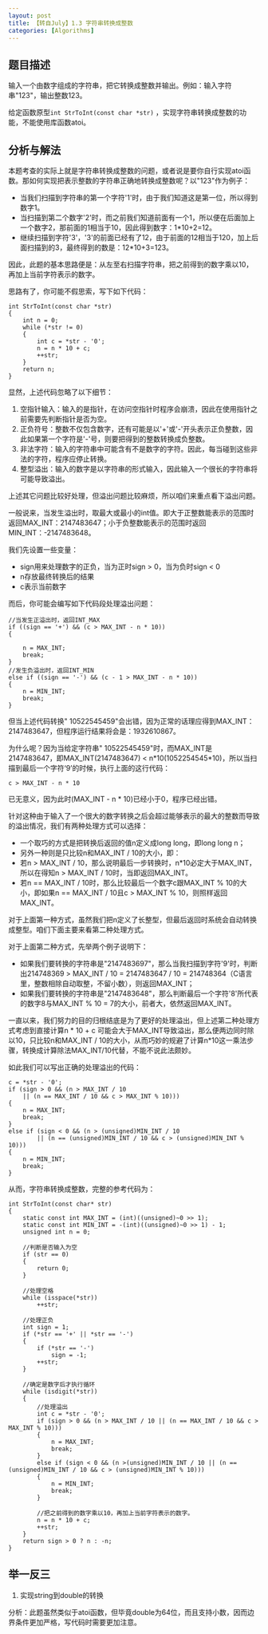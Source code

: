 ```yaml
---
layout: post
title: 【转自July】1.3 字符串转换成整数
categories: [Algorithms]
---
```


## 题目描述
输入一个由数字组成的字符串，把它转换成整数并输出。例如：输入字符串"123"，输出整数123。

给定函数原型`int StrToInt(const char *str)` ，实现字符串转换成整数的功能，不能使用库函数atoi。

## 分析与解法

本题考查的实际上就是字符串转换成整数的问题，或者说是要你自行实现atoi函数。那如何实现把表示整数的字符串正确地转换成整数呢？以"123"作为例子：
 - 当我们扫描到字符串的第一个字符'1'时，由于我们知道这是第一位，所以得到数字1。
 - 当扫描到第二个数字'2'时，而之前我们知道前面有一个1，所以便在后面加上一个数字2，那前面的1相当于10，因此得到数字：1*10+2=12。
 - 继续扫描到字符'3'，'3'的前面已经有了12，由于前面的12相当于120，加上后面扫描到的3，最终得到的数是：12*10+3=123。

因此，此题的基本思路便是：从左至右扫描字符串，把之前得到的数字乘以10，再加上当前字符表示的数字。  

思路有了，你可能不假思索，写下如下代码：

	int StrToInt(const char *str)
	{
		int n = 0;
		while (*str != 0)
		{
			int c = *str - '0';
			n = n * 10 + c;
			++str;
		}
		return n;
	}

显然，上述代码忽略了以下细节：

1. 空指针输入：输入的是指针，在访问空指针时程序会崩溃，因此在使用指针之前需要先判断指针是否为空。
2. 正负符号：整数不仅包含数字，还有可能是以'+'或'-'开头表示正负整数，因此如果第一个字符是'-'号，则要把得到的整数转换成负整数。  
3. 非法字符：输入的字符串中可能含有不是数字的字符。因此，每当碰到这些非法的字符，程序应停止转换。  
4. 整型溢出：输入的数字是以字符串的形式输入，因此输入一个很长的字符串将可能导致溢出。  

上述其它问题比较好处理，但溢出问题比较麻烦，所以咱们来重点看下溢出问题。

一般说来，当发生溢出时，取最大或最小的int值。即大于正整数能表示的范围时返回MAX_INT：2147483647；小于负整数能表示的范围时返回MIN_INT：-2147483648。

我们先设置一些变量：
 - sign用来处理数字的正负，当为正时sign > 0，当为负时sign < 0
 - n存放最终转换后的结果
 - c表示当前数字

而后，你可能会编写如下代码段处理溢出问题：

	//当发生正溢出时，返回INT_MAX
	if ((sign == '+') && (c > MAX_INT - n * 10))
	{
		
		n = MAX_INT;
		break;
	}
	//发生负溢出时，返回INT_MIN
	else if ((sign == '-') && (c - 1 > MAX_INT - n * 10))
	{
		n = MIN_INT;
		break;
	}

但当上述代码转换"    10522545459"会出错，因为正常的话理应得到MAX_INT：2147483647，但程序运行结果将会是：1932610867。

为什么呢？因为当给定字符串"    10522545459"时，而MAX_INT是2147483647，即MAX_INT(2147483647) < n*10(1052254545\*10)，所以当扫描到最后一个字符‘9’的时候，执行上面的这行代码：

	c > MAX_INT - n * 10

已无意义，因为此时(MAX_INT - n * 10)已经小于0，程序已经出错。

针对这种由于输入了一个很大的数字转换之后会超过能够表示的最大的整数而导致的溢出情况，我们有两种处理方式可以选择：
 - 一个取巧的方式是把转换后返回的值n定义成long long，即long long n；
 - 另外一种则是只比较n和MAX_INT / 10的大小，即：
- 若n > MAX_INT / 10，那么说明最后一步转换时，n*10必定大于MAX_INT，所以在得知n > MAX_INT / 10时，当即返回MAX_INT。
- 若n == MAX_INT / 10时，那么比较最后一个数字c跟MAX_INT % 10的大小，即如果n == MAX_INT / 10且c > MAX_INT % 10，则照样返回MAX_INT。

对于上面第一种方式，虽然我们把n定义了长整型，但最后返回时系统会自动转换成整型。咱们下面主要来看第二种处理方式。

对于上面第二种方式，先举两个例子说明下：
 - 如果我们要转换的字符串是"2147483697"，那么当我扫描到字符'9'时，判断出214748369 > MAX_INT / 10 = 2147483647 / 10 = 214748364（C语言里，整数相除自动取整，不留小数），则返回MAX_INT；
 - 如果我们要转换的字符串是"2147483648"，那么判断最后一个字符'8'所代表的数字8与MAX_INT % 10 = 7的大小，前者大，依然返回MAX_INT。

一直以来，我们努力的目的归根结底是为了更好的处理溢出，但上述第二种处理方式考虑到直接计算n * 10 + c 可能会大于MAX_INT导致溢出，那么便两边同时除以10，只比较n和MAX_INT / 10的大小，从而巧妙的规避了计算n\*10这一乘法步骤，转换成计算除法MAX_INT/10代替，不能不说此法颇妙。  

如此我们可以写出正确的处理溢出的代码：

	c = *str - '0';
	if (sign > 0 && (n > MAX_INT / 10 
		|| (n == MAX_INT / 10 && c > MAX_INT % 10)))
	{
	    n = MAX_INT;
	    break;
	}
	else if (sign < 0 && (n > (unsigned)MIN_INT / 10 
			|| (n == (unsigned)MIN_INT / 10 && c > (unsigned)MIN_INT % 10)))
	{
	    n = MIN_INT;
	    break;
	}

从而，字符串转换成整数，完整的参考代码为：

	int StrToInt(const char* str)
	{
		static const int MAX_INT = (int)((unsigned)~0 >> 1);
		static const int MIN_INT = -(int)((unsigned)~0 >> 1) - 1;
		unsigned int n = 0;
	
		//判断是否输入为空
		if (str == 0)
		{
			return 0;
		}
	
		//处理空格
		while (isspace(*str))
			++str;
	
		//处理正负
		int sign = 1;
		if (*str == '+' || *str == '-')
		{
			if (*str == '-')
				sign = -1;
			++str;
		}
	
		//确定是数字后才执行循环
		while (isdigit(*str))
		{
			//处理溢出
			int c = *str - '0';
			if (sign > 0 && (n > MAX_INT / 10 || (n == MAX_INT / 10 && c > MAX_INT % 10)))
			{
				n = MAX_INT;
				break;
			}
			else if (sign < 0 && (n >(unsigned)MIN_INT / 10 || (n == (unsigned)MIN_INT / 10 && c > (unsigned)MIN_INT % 10)))
			{
				n = MIN_INT;
				break;
			}
	
			//把之前得到的数字乘以10，再加上当前字符表示的数字。
			n = n * 10 + c;
			++str;
		}
		return sign > 0 ? n : -n;
	}


## 举一反三

1. 实现string到double的转换

分析：此题虽然类似于atoi函数，但毕竟double为64位，而且支持小数，因而边界条件更加严格，写代码时需要更加注意。
